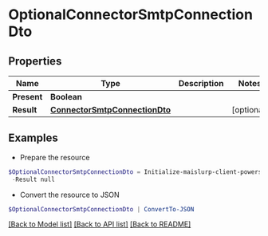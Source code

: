 # OptionalConnectorSmtpConnectionDto
## Properties

Name | Type | Description | Notes
------------ | ------------- | ------------- | -------------
**Present** | **Boolean** |  | 
**Result** | [**ConnectorSmtpConnectionDto**](ConnectorSmtpConnectionDto) |  | [optional] 

## Examples

- Prepare the resource
```powershell
$OptionalConnectorSmtpConnectionDto = Initialize-maislurp-client-powershellOptionalConnectorSmtpConnectionDto  -Present null `
 -Result null
```

- Convert the resource to JSON
```powershell
$OptionalConnectorSmtpConnectionDto | ConvertTo-JSON
```

[[Back to Model list]](../README#documentation-for-models) [[Back to API list]](../README#documentation-for-api-endpoints) [[Back to README]](../README)

